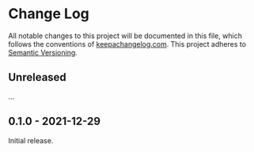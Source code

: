 Change Log
==========

All notable changes to this project will be documented in this file, which
follows the conventions of [keepachangelog.com](http://keepachangelog.com/).
This project adheres to [Semantic Versioning](http://semver.org/).


## Unreleased

...


## 0.1.0 - 2021-12-29

Initial release.


[Unreleased]: https://github.com/amperity/ken/compare/0.1.0...HEAD
